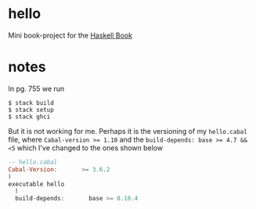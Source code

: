 # hello

Mini book-project for the [Haskell Book](https://haskellbook.com/)

# notes

In pg. 755 we run 


```shell
$ stack build
$ stack setup
$ stack ghci
```

But it is not working for me. Perhaps it is the versioning of my `hello.cabal` file, where `Cabal-version >= 1.10` and the `build-depends: base >= 4.7 && <5` which I've changed to the ones shown below

```haskell
-- hello.cabal
Cabal-Version:       >= 3.6.2
⠇
executable hello
  ⠇
  build-depends:       base >= 8.10.4

```



